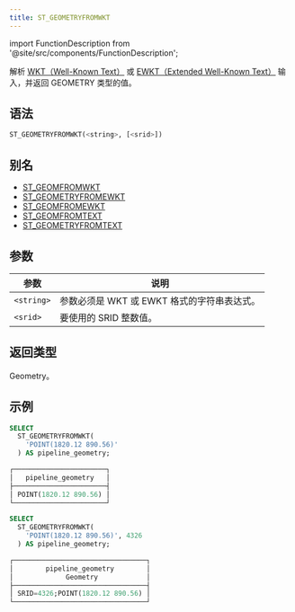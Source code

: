 ```yaml
---
title: ST_GEOMETRYFROMWKT
---
```


import FunctionDescription from '@site/src/components/FunctionDescription';

<FunctionDescription description="引入或更新版本：v1.2.347"/>

解析 [WKT（Well-Known Text）](https://en.wikipedia.org/wiki/Well-known_text_representation_of_geometry) 或 [EWKT（Extended Well-Known Text）](https://postgis.net/docs/ST_GeomFromEWKT.html) 输入，并返回 GEOMETRY 类型的值。

## 语法

```sql
ST_GEOMETRYFROMWKT(<string>, [<srid>])
```

## 别名

- [ST_GEOMFROMWKT](st-geomfromwkt.md)
- [ST_GEOMETRYFROMEWKT](st-geometryfromewkt.md)
- [ST_GEOMFROMEWKT](st-geomfromewkt.md)
- [ST_GEOMFROMTEXT](st-geomfromtext.md)
- [ST_GEOMETRYFROMTEXT](st-geometryfromtext.md)

## 参数

| 参数   | 说明                                                     |
|-------------|-----------------------------------------------------------------|
| `<string>`  | 参数必须是 WKT 或 EWKT 格式的字符串表达式。 |
| `<srid>`    | 要使用的 SRID 整数值。                           |

## 返回类型

Geometry。

## 示例

```sql
SELECT
  ST_GEOMETRYFROMWKT(
    'POINT(1820.12 890.56)'
  ) AS pipeline_geometry;

┌───────────────────────┐
│   pipeline_geometry   │
├───────────────────────┤
│ POINT(1820.12 890.56) │
└───────────────────────┘

SELECT
  ST_GEOMETRYFROMWKT(
    'POINT(1820.12 890.56)', 4326
  ) AS pipeline_geometry;

┌─────────────────────────────────┐
│        pipeline_geometry        │
│             Geometry            │
├─────────────────────────────────┤
│ SRID=4326;POINT(1820.12 890.56) │
└─────────────────────────────────┘
```